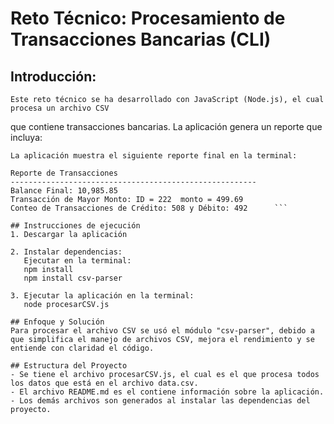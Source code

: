 # Reto Técnico: Procesamiento de Transacciones Bancarias (CLI)

## Introducción:
	Este reto técnico se ha desarrollado con JavaScript (Node.js), el cual procesa un archivo CSV 
   que contiene transacciones bancarias.
	La aplicación genera un reporte que incluya:

	La aplicación muestra el siguiente reporte final en la terminal: 

	Reporte de Transacciones
	-------------------------------------------------------
	Balance Final: 10,985.85
	Transacción de Mayor Monto: ID = 222  monto = 499.69
	Conteo de Transacciones de Crédito: 508 y Débito: 492      ```
   ```
## Instrucciones de ejecución
   1. Descargar la aplicación

   2. Instalar dependencias:
      Ejecutar en la terminal: 
      npm install 
      npm install csv-parser

   3. Ejecutar la aplicación en la terminal:
      node procesarCSV.js

## Enfoque y Solución
   Para procesar el archivo CSV se usó el módulo "csv-parser", debido a que simplifica el manejo de archivos CSV, mejora el rendimiento y se entiende con claridad el código.    

## Estructura del Proyecto
   - Se tiene el archivo procesarCSV.js, el cual es el que procesa todos los datos que está en el archivo data.csv.
   - El archivo README.md es el contiene información sobre la aplicación. 
   - Los demás archivos son generados al instalar las dependencias del proyecto.